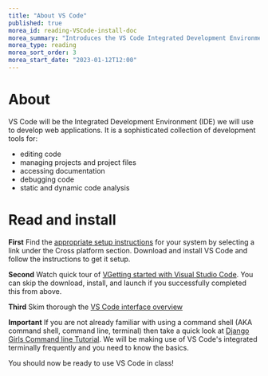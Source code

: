 ```yaml
---
title: "About VS Code"
published: true
morea_id: reading-VSCode-install-doc
morea_summary: "Introduces the VS Code Integrated Development Environment"
morea_type: reading
morea_sort_order: 3
morea_start_date: "2023-01-12T12:00"
---
```

# About
VS Code will be the Integrated Development Environment (IDE) we will use to develop web applications. It is a sophisticated collection of development tools for:

- editing code 
- managing projects and project files
- accessing documentation
- debugging code 
- static and dynamic code analysis

# Read and install
**First** Find the [appropriate setup instructions](https://code.visualstudio.com/docs/setup/setup-overview) for your system by selecting a link under the Cross platform section. Download and install VS Code and follow the instructions to get it setup.

**Second** Watch quick tour of [VGetting started with Visual Studio Code](https://code.visualstudio.com/docs/introvideos/basics). You can skip the download, install, and launch if you successfully completed this from above.

**Third** Skim thorough the [VS Code interface overview](https://code.visualstudio.com/docs/getstarted/userinterface)

**Important** If you are not already familiar with using a command shell (AKA command shell, command line, terminal) then take a quick look at [Django Girls Command line Tutorial](https://tutorial.djangogirls.org/en/intro_to_command_line/). We will be making use of VS Code's integrated terminally frequently and you need to know the basics.

You should now be ready to use VS Code in class!

